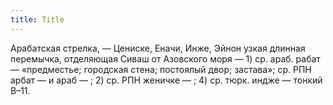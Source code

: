 ```yaml
---
title: Title
---
```


Арабатская стрелка, — Цениске, Еначи, Инже, Эйнон узкая длинная перемычка,
отделяющая Сиваш от Азовского моря — 1) ср. араб. рабат — «предместье; городская
стена; постоялый двор; застава»; ср. РПН арбат — и араб — ; 2) ср. РПН женичке —
;
4) ср. тюрк. индже — тонкий В–11.

